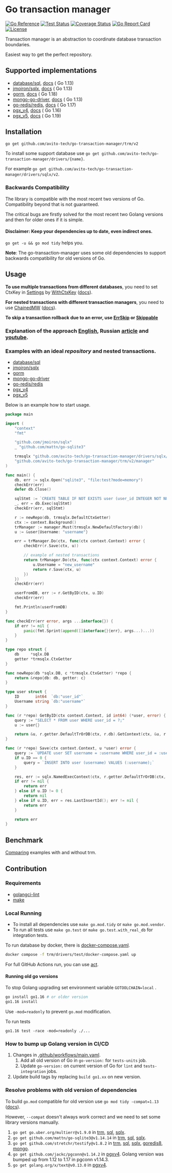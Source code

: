 # Go transaction manager

[![Go Reference](https://pkg.go.dev/badge/github.com/avito-tech/go-transaction-manager.svg)](https://pkg.go.dev/github.com/avito-tech/go-transaction-manager/trm/v2)
[![Test Status](https://github.com/avito-tech/go-transaction-manager/actions/workflows/main.yaml/badge.svg)](https://github.com/avito-tech/go-transaction-manager/actions?query=branch%3Amain)
[![Coverage Status](https://coveralls.io/repos/github/avito-tech/go-transaction-manager/badge.svg?branch=main)](https://coveralls.io/github/avito-tech/go-transaction-manager?branch=main)
[![Go Report Card](https://goreportcard.com/badge/github.com/avito-tech/go-transaction-manager)](https://goreportcard.com/report/github.com/avito-tech/go-transaction-manager/)
[![License](https://img.shields.io/badge/license-MIT-blue.svg)](LICENSE)

Transaction manager is an abstraction to coordinate database transaction boundaries.

Easiest way to get the perfect repository.

## Supported implementations

* [database/sql](https://pkg.go.dev/database/sql), [docs](https://pkg.go.dev/github.com/avito-tech/go-transaction-manager/drivers/sql/v2) (
  Go 1.13)
* [jmoiron/sqlx](https://github.com/jmoiron/sqlx), [docs](https://pkg.go.dev/github.com/avito-tech/go-transaction-manager/drivers/sqlx/v2) (
  Go 1.13)
* [gorm](https://github.com/go-gorm/gorm), [docs](https://pkg.go.dev/github.com/avito-tech/go-transaction-manager/drivers/gorm/v2) (
  Go 1.18)
* [mongo-go-driver](https://github.com/mongodb/mongo-go-driver), [docs](https://pkg.go.dev/github.com/avito-tech/go-transaction-manager/drivers/mongo/v2) (
  Go 1.13)
* [go-redis/redis](https://github.com/go-redis/redis), [docs](https://pkg.go.dev/github.com/avito-tech/go-transaction-manager/drivers/goredis8/v2) (
  Go 1.17)
* [pgx_v4](https://github.com/jackc/pgx/tree/v4), [docs](https://pkg.go.dev/github.com/avito-tech/go-transaction-manager/drivers/pgxv4/v2) (
  Go 1.16)
* [pgx_v5](https://github.com/jackc/pgx), [docs](https://pkg.go.dev/github.com/avito-tech/go-transaction-manager/drivers/pgxv5/v2) (
  Go 1.19)

## Installation

```bash
go get github.com/avito-tech/go-transaction-manager/trm/v2
```

To install some support database use `go get github.com/avito-tech/go-transaction-manager/drivers/{name}`.

For example `go get github.com/avito-tech/go-transaction-manager/drivers/sqlx/v2`.

### Backwards Compatibility

The library is compatible with the most recent two versions of Go.
Compatibility beyond that is not guaranteed.

The critical bugs are firstly solved for the most recent two Golang versions and then for older ones if it is simple.

#### Disclaimer: Keep your dependencies up to date, even indirect ones.

`go get -u && go mod tidy` helps you.

**Note**: The go-transaction-manager uses some old dependencies to support backwards compatibility for old versions of Go.

## Usage

**To use multiple transactions from different databases**, you need to set CtxKey in [Settings](trm/settings.go)
by [WithCtxKey](trm/settings/option.go) ([docs](https://pkg.go.dev/github.com/avito-tech/go-transaction-manager/trm/v2)).

**For nested transactions with different transaction managers**, you need to use [ChainedMW](trm/manager/chain.go) ([docs](https://pkg.go.dev/github.com/avito-tech/go-transaction-manager/trm/v2/manager)).

**To skip a transaction rollback due to an error, use [ErrSkip](manager.go#L20) or [Skippable](manager.go#L24)**

### Explanation of the approach [English](https://www.youtube.com/watch?v=aRsea6FFAyA), Russian [article](https://habr.com/ru/companies/avito/articles/727168/) and [youtube](https://www.youtube.com/watch?v=fcdckM5sUxA).

### Examples with an ideal *repository* and nested transactions.

* [database/sql](drivers/sql/example_test.go)
* [jmoiron/sqlx](drivers/sqlx/example_test.go)
* [gorm](drivers/gorm/example_test.go)
* [mongo-go-driver](drivers/mongo/example_test.go)
* [go-redis/redis](drivers/goredis8/example_test.go)
* [pgx_v4](drivers/pgxv4/example_test.go)
* [pgx_v5](drivers/pgxv5/example_test.go)

Below is an example how to start usage.

```go
package main

import (
	"context"
	"fmt"

	"github.com/jmoiron/sqlx"
	_ "github.com/mattn/go-sqlite3"

	trmsqlx "github.com/avito-tech/go-transaction-manager/drivers/sqlx/v2"
	"github.com/avito-tech/go-transaction-manager/trm/v2/manager"
)

func main() {
	db, err := sqlx.Open("sqlite3", "file:test?mode=memory")
	checkErr(err)
	defer db.Close()

	sqlStmt := `CREATE TABLE IF NOT EXISTS user (user_id INTEGER NOT NULL PRIMARY KEY AUTOINCREMENT, username TEXT);`
	_, err = db.Exec(sqlStmt)
	checkErr(err, sqlStmt)

	r := newRepo(db, trmsqlx.DefaultCtxGetter)
	ctx := context.Background()
	trManager := manager.Must(trmsqlx.NewDefaultFactory(db))
	u := &user{Username: "username"}

	err = trManager.Do(ctx, func(ctx context.Context) error {
		checkErr(r.Save(ctx, u))

		// example of nested transactions
		return trManager.Do(ctx, func(ctx context.Context) error {
			u.Username = "new_username"
			return r.Save(ctx, u)
		})
	})
	checkErr(err)

	userFromDB, err := r.GetByID(ctx, u.ID)
	checkErr(err)

	fmt.Println(userFromDB)
}

func checkErr(err error, args ...interface{}) {
	if err != nil {
		panic(fmt.Sprint(append([]interface{}{err}, args...)...))
	}
}

type repo struct {
	db     *sqlx.DB
	getter *trmsqlx.CtxGetter
}

func newRepo(db *sqlx.DB, c *trmsqlx.CtxGetter) *repo {
	return &repo{db: db, getter: c}
}

type user struct {
	ID       int64  `db:"user_id"`
	Username string `db:"username"`
}

func (r *repo) GetByID(ctx context.Context, id int64) (*user, error) {
	query := "SELECT * FROM user WHERE user_id = ?;"
	u := user{}

	return &u, r.getter.DefaultTrOrDB(ctx, r.db).GetContext(ctx, &u, r.db.Rebind(query), id)
}

func (r *repo) Save(ctx context.Context, u *user) error {
	query := `UPDATE user SET username = :username WHERE user_id = :user_id;`
	if u.ID == 0 {
		query = `INSERT INTO user (username) VALUES (:username);`
	}

	res, err := sqlx.NamedExecContext(ctx, r.getter.DefaultTrOrDB(ctx, r.db), r.db.Rebind(query), u)
	if err != nil {
		return err
	} else if u.ID != 0 {
		return nil
	} else if u.ID, err = res.LastInsertId(); err != nil {
		return err
	}

	return err
}
```

## Benchmark

[Comparing](trm/internal/benchmark/with_or_without_trm/README.md) examples with and without trm.

## Contribution

### Requirements

- [golangci-lint](https://golangci-lint.run/welcome/install/)
- [make](https://www.gnu.org/software/make/#download)

### Local Running

* To install all dependencies use `make go.mod.tidy` or `make go.mod.vendor`.
* To run all tests use `make go.test` or `make go.test.with_real_db` for integration tests.

To run database by docker, there is [docker-compose.yaml](trm/drivers/test/docker-compose.yaml).
```bash
docker compose -f trm/drivers/test/docker-compose.yaml up
```

For full GitHub Actions run, you can use [act](https://github.com/nektos/act).

#### Running old go versions 

To stop Golang upgrading set environment variable `GOTOOLCHAIN=local` .

```sh
go install go1.16 # or older version
go1.16 install
```

Use `-mod=readonly` to prevent `go.mod` modification.

To run tests
```
go1.16 test -race -mod=readonly ./...
```

### How to bump up Golang version in CI/CD

1. Changes in [.github/workflows/main.yaml](.github/workflows/main.yaml).
   1. Add all old version of Go in `go-version:` for `tests-units` job.
   2. Update `go-version:` on current version of Go for `lint` and `tests-integration` jobs.
2. Update build tags by replacing `build go1.xx` on new version.


### Resolve problems with old version of dependencies

To build `go.mod` compatible for old version use `go mod tidy -compat=1.13` ([docs](https://go.dev/ref/mod#go-mod-tidy)).

However, `--compat` doesn't always work correct and we need to set some library versions manually.

1. `go get go.uber.org/multierr@v1.9.0` in [trm](trm), [sql](drivers/sql), [sqlx](drivers/sqlx).
2. `go get github.com/mattn/go-sqlite3@v1.14.14` in [trm](trm), [sql](drivers/sql), [sqlx](drivers/sqlx).
3. `go get github.com/stretchr/testify@v1.8.2` in [trm](trm), [sql](drivers/sql), [sqlx](drivers/sqlx), [goredis8](drivers/goredis8), [mongo](drivers/mongo).
4. `go get github.com/jackc/pgconn@v1.14.2` in [pgxv4](drivers/pgxv4). Golang version was bumped up from 1.12 to 1.17 in pgconn v1.14.3.
5. `go get golang.org/x/text@v0.13.0` in [pgxv4](drivers/pgxv4).